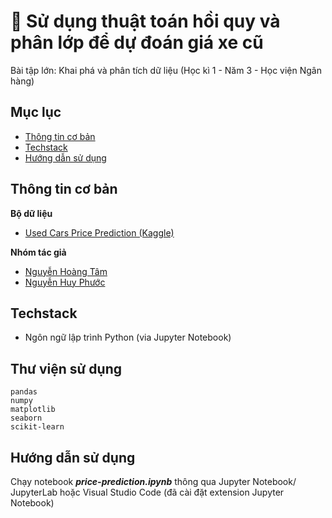 # 🚗 Sử dụng thuật toán hồi quy và phân lớp để dự đoán giá xe cũ 
Bài tập lớn: Khai phá và phân tích dữ liệu (Học kì 1 - Năm 3 - Học viện Ngân hàng)

## Mục lục
* [Thông tin cơ bản](#thông-tin-cơ-bản)
* [Techstack](#techstack)
* [Hướng dẫn sử dụng](#hướng-dẫn-sử-dụng)

## Thông tin cơ bản
**Bộ dữ liệu**
- [Used Cars Price Prediction (Kaggle)](https://www.kaggle.com/datasets/avikasliwal/used-cars-price-prediction/data)

**Nhóm tác giả**
- [Nguyễn Hoàng Tâm](https://github.com/nghtamm2003)
- [Nguyễn Huy Phước](https://github.com/DurkYerunz)
	
## Techstack
- Ngôn ngữ lập trình Python (via Jupyter Notebook)

## Thư viện sử dụng
```
pandas
numpy
matplotlib
seaborn
scikit-learn
```
	
## Hướng dẫn sử dụng
Chạy notebook ***price-prediction.ipynb*** thông qua Jupyter Notebook/ JupyterLab hoặc Visual Studio Code (đã cài đặt extension Jupyter Notebook)